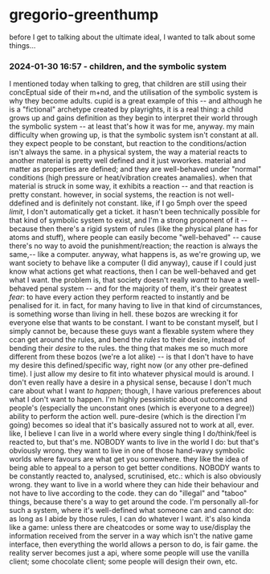 # gregorio-greenthump

before I get to talking about the ultimate ideal, I wanted to talk about some things...

### 2024-01-30 16:57 - children, and the symbolic system

I mentioned today when talking to greg, that children are still using their concEptual side of their m+nd, and the utilisation of the symbolic system is why they become adults. cupid is a great example of this -- and although he is a "fictional" archetype created by playrights, it is a real thing: a child grows up and gains definition as they begin to interpret their world through the symbolic system -- at least that's how it was for me, anyway. my main difficulty when growing up, is that the symbolic system isn't constant at all. they expect people to be constant, but reaction to the conditions/action isn't always the same. in a physical system, the way a material reacts to another material is pretty well defined and it just wworkes. material and matter as properties are defined; and they are well-behaved under "normal" conditions (high pressure or heat/vibration creates anamalies). when that material is struck in some way, it exhibits a reaction -- and that reaction is pretty constant. however, in social systems, the reaction is not well-ddefined and is definitely not constant. like, if I go 5mph over the speed *limit*, I don't automatically get a ticket. it hasn't been technically possible for that kind of symbolic system to exist, and I'm a strong proponent of it -- because then there's a rigid system of rules (like the physical plane has for atoms and stuff), where people can easily become "well-behaved" -- cause there's no way to avoid the punishment/reaction; the reaction is always the same,-- like a computer. anyway, what happens is, as we're growing up, we want society to behave like a computer (I did anyway), cause if I could just know what actions get what reactions, then I can be well-behaved and get what I want.
the problem is, that society doesn't really *wantt* to have a well-behaved penal system -- and for the majority of them, it's their greatest *fear*: to have every action they perform reacted to instantly and be penalised for it. in fact, for many having to live in that kind of circumstances, is something worse than living in hell. these bozos are wrecking it for everyone else that wants to be constant. I want to be constant myself, but I simply cannot be, because these guys want a flexable system where they ccan get around the rules, and bend the *rules* to their desire, instead of bending their *desire* to the rules.
	the thing that makes me so much more different from these bozos (we're a lot alike) -- is that I don't have to have my desire this defined/specific way, right now (or any other pre-defined time). I just allow my desire to fit into whatever physical mould is around. I don't even really have a desire in a physical sense, because I don't much care about what I want *to happen*; though, I have various preferences about what I don't want to happen. I'm highly pessimistic about outcomes and people's (especially the unconstant ones (which is everyone to a degree)) ability to perform the action well.
	pure-desire (which is the direction I'm going) becomes so ideal that it's basically assured not to work at all, ever. like, I believe I can live in a world where every single thing I do/think/feel is reacted to, but that's me. NOBODY wants to live in the world I do: but that's obviously wrong. they want to live in one of those hand-wavy symbolic worlds where favours are what get you somewhere. they like the idea of being able to appeal to a person to get better conditions. NOBODY wants to be constantly reacted to, analysed, scrutinised, etc.: which is also obviously wrong. they want to live in a world where they can hide their behaviour and not have to live according to the code. they can do "illegal" and "taboo" things, because there's a way to get around the code.
I'm personally all-for such a system, where it's well-defined what someone can and cannot do: as long as I abide by those rules, I can do whatever I want. it's also kinda like a game: unless there are cheatcodes or some way to use/display the information received from the server in a way which isn't the native game interface, then everything the world allows a person to do, is fair game. the reality server becomes just a api, where some people will use the vanilla client; some chocolate client; some people will design their own, etc.
